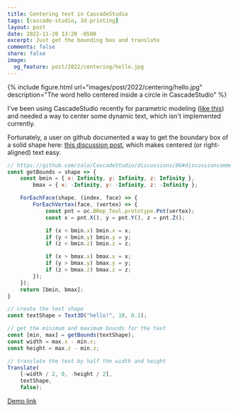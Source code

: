```yaml
---
title: Centering text in CascadeStudio
tags: [cascade-studio, 3d-printing]
layout: post
date: 2022-11-20 13:20 -0500
excerpt: Just get the bounding box and translate
comments: false
share: false
image:
  og_feature: post/2022/centering/hello.jpg
---
```


{% include figure.html url="images/post/2022/centering/hello.jpg" description="The word hello centered inside a circle in CascadeStudio" %}

I've been using CascadeStudio recently for parametric modeling ([like this](https://www.printables.com/model/78733-parametric-hinged-small-parts-box)) and needed a way to center some dynamic text, which isn't implemented currently.

Fortunately, a user on github documented a way to get the boundary box of a solid shape here: [this discussion post](https://github.com/zalo/CascadeStudio/discussions/86#discussioncomment-506883), which makes centered (or right-aligned) text easy.

```javascript
// https://github.com/zalo/CascadeStudio/discussions/86#discussioncomment-506883
const getBounds = shape => {
    const bmin = { x: Infinity, y: Infinity, z: Infinity },
        bmax = { x: -Infinity, y: -Infinity, z: -Infinity };

    ForEachFace(shape, (index, face) => {
        ForEachVertex(face, (vertex) => {
            const pnt = oc.BRep_Tool.prototype.Pnt(vertex);
            const x = pnt.X(), y = pnt.Y(), z = pnt.Z();

            if (x < bmin.x) bmin.x = x;
            if (y < bmin.y) bmin.y = y;
            if (z < bmin.z) bmin.z = z;

            if (x > bmax.x) bmax.x = x;
            if (y > bmax.y) bmax.y = y;
            if (z > bmax.z) bmax.z = z;
        });
    });
    return [bmin, bmax];
}

// create the text shape
const textShape = Text3D("hello!", 10, 0.1);

// get the minimum and maximum bounds for the text
const [min, max] = getBounds(textShape);
const width = max.x - min.x;
const height = max.z - min.z;

// translate the text by half the width and height
Translate(
    [-width / 2, 0, -height / 2],
    textShape,
    false);
```

[Demo link](https://zalo.github.io/CascadeStudio/#code=dVPLbtswELzrK7buRQYk0WnQwIibHNI2QG5FYxRtjaCgJcoiIJGCtEolBf73Lh%2BynSbhhVxyZmd2STIGBWLdXjK2k1h02yTVFRt5qdln3qY8E%2FfYZVKzTLZp17ZSq5YtL94fQ8JXQmH8cXGxXJ4HKQEQdgJvdKeyFq6gLXgt4OoangKg4QDbSio6e4L%2BEu5ULpXEIYLhNBiPAewjyzVjW%2FF%2BYsbPqPEzbnwkrwLLvtXNV54WtzwVoTUVQShVJvoIctqbHz2eoH%2BIBkUfGgDBH230H%2FJYVa2QrOk0ufku6j9rrcukbjRqHGqRfFM48VevcE1RxE9%2BhnOqxge%2FTDD64Hc495VMQ%2BYQ9vDJdjMhW24meL96gRsm3OBxRmN4iRsn3OhxRn58VfjaXoYTNvNbwh43eNybwh43epwXnjB737ZpbgR2jYKNMRlZxsMq2AdBKRCoyeYm1jTdqbrDcGaWswhmhShL%2FY5W2HTC9JMxSBvBUQAWwhHt4%2FAv2Wzcuxds051%2FCc1WBGeLCBbJGaWgDDujSXSyIquuAq4yIEN2vXUfIdfNQcHn3ljnxjglP3yZ8CBp7DnkX5lhQSDX5hjsPa%2F8YSHkrkB%2FOvrT0ZVW6ceTwrYDFLzM7YZLaYw6frBuuGpLakRo27uJHYLBByo0gtjLUPzgfuPBpwtzXrZk%2BR8%3D&gui=q1ZKzs8tyM9LzSvxS8xNVbJSSk4sTk5MSQ3LTC1X0lHyTS3OCEotVrIy0DPUUXJOTM5ItVeyKikqTdVRci%2FKL81LCchJzEMWy0yBc4ISUzJLgXqNDWoB)
